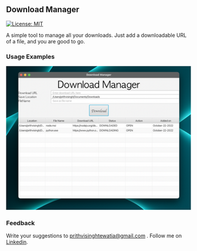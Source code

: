 ## Download Manager

[![License: MIT](https://img.shields.io/badge/License-MIT-yellow.svg)](https://opensource.org/licenses/MIT)


A simple tool to manage all your downloads. Just add a downloadable URL of a file,
and you are good to go.

### Usage Examples

![Download manager](https://github.com/prithvitewatia/DownloadManager/blob/main/src/main/resources/img/DownloadManager.png)

### Feedback

Write your suggestions to prithvisinghtewatia@gmail.com .
Follow me on [Linkedin](https://www.linkedin.com/in/prithvi-singh-tewatia-0161b5171/).
